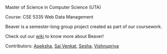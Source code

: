 Master of Science in Computer Science (UTA)

Course: CSE 5335 Web Data Management

Beaver is a semester-long group project created as part of our coursework. 

Check out our [wiki](https://github.com/meghna-cse/beaver/wiki) to know more about Beaver! 

Contributors: [Apeksha](https://github.com/apekshakotian14), [Sai Venkat](https://github.com/ksvr444), [Sesha](https://github.com/Minnu25), [Vishnupriya](https://github.com/Vishnupriyakonagari17)
